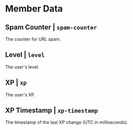 # Member Data


## Spam Counter | `spam-counter`

The counter for URL spam.


## Level | `level`

The user's level.


## XP | `xp`

The user's XP.


## XP Timestamp | `xp-timestamp`

The timestamp of the last XP change (UTC in milliseconds).